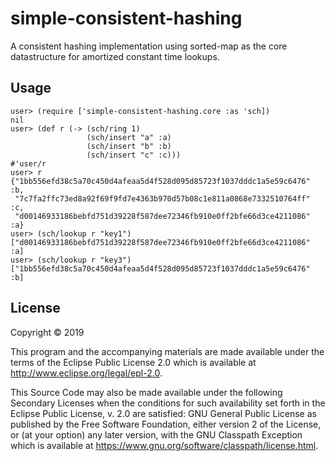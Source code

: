 # simple-consistent-hashing

A consistent hashing implementation using sorted-map as the core datastructure for amortized constant time lookups.

## Usage

    user> (require ['simple-consistent-hashing.core :as 'sch])
    nil
    user> (def r (-> (sch/ring 1)
                     (sch/insert "a" :a)
                     (sch/insert "b" :b)
                     (sch/insert "c" :c)))
    #'user/r
    user> r
    {"1bb556efd38c5a70c450d4afeaa5d4f528d095d85723f1037dddc1a5e59c6476" :b,
     "7c7fa2ffc73ed8a92f69f9fd7e4363b970d57b08c1e811a0868e7332510764ff" :c,
     "d00146933186bebfd751d39228f587dee72346fb910e0ff2bfe66d3ce4211086" :a}
    user> (sch/lookup r "key1")
    ["d00146933186bebfd751d39228f587dee72346fb910e0ff2bfe66d3ce4211086" :a]
    user> (sch/lookup r "key3")
    ["1bb556efd38c5a70c450d4afeaa5d4f528d095d85723f1037dddc1a5e59c6476" :b]

## License

Copyright © 2019

This program and the accompanying materials are made available under the
terms of the Eclipse Public License 2.0 which is available at
http://www.eclipse.org/legal/epl-2.0.

This Source Code may also be made available under the following Secondary
Licenses when the conditions for such availability set forth in the Eclipse
Public License, v. 2.0 are satisfied: GNU General Public License as published by
the Free Software Foundation, either version 2 of the License, or (at your
option) any later version, with the GNU Classpath Exception which is available
at https://www.gnu.org/software/classpath/license.html.
